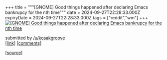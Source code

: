 +++
title = """[GNOME] Good things happened after declaring Emacs bankrupcy for the nth time"""
date = 2024-09-27T22:28:33.000Z
expiryDate = 2024-09-27T22:28:33.000Z
tags = ["reddit","wm"]
+++
[![[GNOME] Good things happened after declaring Emacs bankrupcy for the nth time](https://preview.redd.it/lynyc3cdhfrd1.png?width=640&crop=smart&auto=webp&s=9d90c5e8e3f638653ac3a6d2f68b60469ef70457 "[GNOME] Good things happened after declaring Emacs bankrupcy for the nth time")](https://www.reddit.com/r/unixporn/comments/1fqzwcy/gnome_good_things_happened_after_declaring_emacs/)

submitted by [/u/kosakgroove](https://www.reddit.com/user/kosakgroove)  
[\[link\]](https://i.redd.it/lynyc3cdhfrd1.png) [\[comments\]](https://www.reddit.com/r/unixporn/comments/1fqzwcy/gnome_good_things_happened_after_declaring_emacs/)

[[source]](https://www.reddit.com/r/unixporn/comments/1fqzwcy/gnome_good_things_happened_after_declaring_emacs/)
